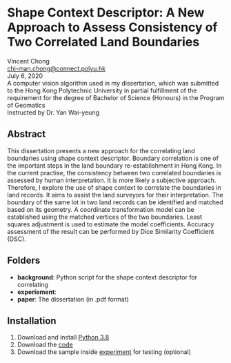 # Shape Context Descriptor: A New Approach to Assess Consistency of Two Correlated Land Boundaries

Vincent Chong  
chi-man.chong@connect.polyu.hk  
July 6, 2020  
A computer vision algorithm used in my dissertation, which was submitted to the Hong Kong Polytechnic University in partial fulfillment of the requirement for the degree of Bachelor of Science (Honours) in the Program of Geomatics  
Instructed by Dr. Yan Wai-yeung  

## Abstract
This dissertation presents a new approach for the correlating land boundaries using shape context descriptor. Boundary correlation is one of the important steps in the land boundary re-establishment in Hong Kong. In the current practise, the consistency between two correlated boundaries is assessed by human interpretation. It is more likely a subjective approach. Therefore, I explore the use of shape context to correlate the boundaries in land records. It aims to assist the land surveyors for their interpretation. The boundary of the same lot in two land records can be identified and matched based on its geometry. A coordinate transformation model can be established using the matched vertices of the two boundaries. Least squares adjustment is used to estimate the model coefficients. Accuracy assessment of the result can be performed by Dice Similarity Coefficient (DSC).

## Folders
* **background**: Python script for the shape context descriptor for correlating 
* **experiement**: 
* **paper**: The dissertation (in .pdf format)

## Installation
1. Download and install [Python 3.8](https://www.python.org/downloads/)  
2. Download the [code]()
3. Download the sample inside [experiment]() for testing (optional) 
